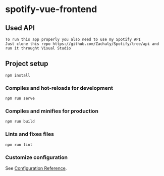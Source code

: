 # spotify-vue-frontend

## Used API
```
To run this app properly you also need to use my Spotify API
Just clone this repo https://github.com/Zachaly/Spotify/tree/api and run it throught Visual Studio
```

## Project setup
```
npm install
```

### Compiles and hot-reloads for development
```
npm run serve
```

### Compiles and minifies for production
```
npm run build
```

### Lints and fixes files
```
npm run lint
```

### Customize configuration
See [Configuration Reference](https://cli.vuejs.org/config/).
